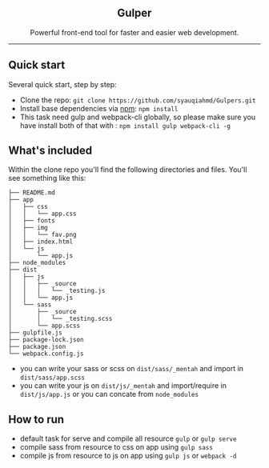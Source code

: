 <p align="center">
  <h2 align="center">Gulper</h2>
  <p align="center">
    Powerful front-end tool for faster and easier web development.
  </p>
  <hr>
</p>

## Quick start

Several quick start, step by step:

- Clone the repo: `git clone https://github.com/syauqiahmd/Gulpers.git`
- Install base dependencies via [npm](https://www.npmjs.com/): `npm install`
- This task need gulp and webpack-cli globally, so please make sure you have install both of that with : `npm install gulp webpack-cli -g`

## What's included

Within the clone  repo you'll find the following directories and files. You'll see something like this:

```text
├── README.md
├── app
│   ├── css
│   │   └── app.css
│   ├── fonts
│   ├── img
│   │   └── fav.png
│   ├── index.html
│   └── js
│       └── app.js
├── node_modules
├── dist
│   ├── js
│   │   ├── _source
│   │   │   └── _testing.js
│   │   └── app.js
│   └── sass
│       ├── _source
│       │   └── _testing.scss
│       └── app.scss
├── gulpfile.js
├── package-lock.json
├── package.json
└── webpack.config.js
```

- you can write your sass or scss on `dist/sass/_mentah` and import in `dist/sass/app.scss`
- you can write your js on `dist/js/_mentah` and import/require in `dist/js/app.js` or you can concate from `node_modules` 

## How to run

- default task for serve and compile all resource `gulp` or `gulp serve`
- compile sass from resource to css on app using `gulp sass`
- compile js from resource to js on app using `gulp js` or `webpack -d`
